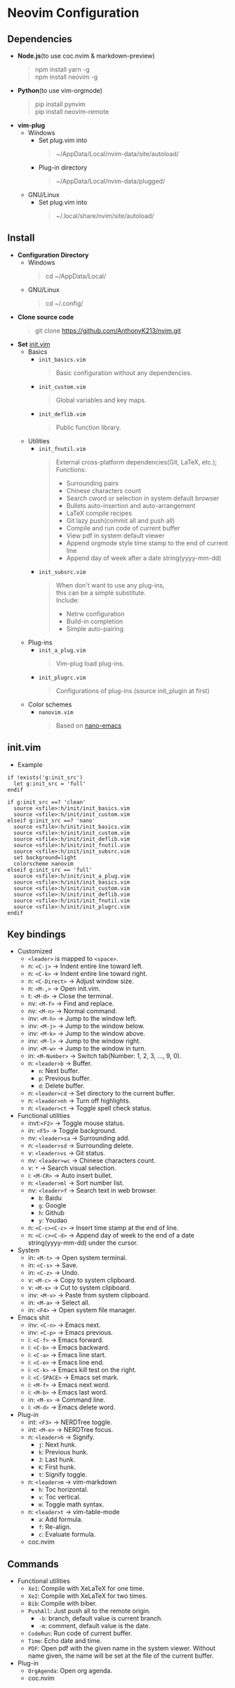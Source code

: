 # Neovim Configuration

## Dependencies
* **Node.js**(to use coc.nvim & markdown-preview)
  > npm install yarn -g  
  > npm install neovim -g
* **Python**(to use vim-orgmode)
  > pip install pynvim  
  > pip install neovim-remote
* **vim-plug**
  - Windows
    - Set plug.vim into
      > ~/AppData/Local/nvim-data/site/autoload/
    - Plug-in directory
      > ~/AppData/Local/nvim-data/plugged/
  - GNU/Linux
    - Set plug.vim into
      > ~/.local/share/nvim/site/autoload/


## Install
* **Configuration Directory**
  - Windows
    > cd ~/AppData/Local/
  - GNU/Linux
    > cd ~/.config/
* **Clone source code**
  > git clone https://github.com/AnthonyK213/nvim.git
* **Set** [init.vim](#init.vim)
  - Basics
    - `init_basics.vim`
      > Basic configuration without any dependencies.
    - `init_custom.vim`
      > Global variables and key maps.
    - `init_deflib.vim`
      > Public function library.
  - Utilities
    - `init_fnutil.vim`
      > External cross-platform dependencies(Git, LaTeX, etc.);  
      > Functions:
      > - Surrounding pairs
      > - Chinese characters count
      > - Search cword or selection in system default browser
      > - Bullets auto-insertion and auto-arrangement
      > - LaTeX compile recipes
      > - Git lazy push(commit all and push all)
      > - Compile and run code of current buffer
      > - View pdf in system default viewer
      > - Append orgmode style time stamp to the end of current line
      > - Append day of week after a date string(yyyy-mm-dd)
    - `init_subsrc.vim`
      > When don't want to use any plug-ins,  
      > this can be a simple substitute.  
      > Include:
      > - Netrw configuration
      > - Build-in completion
      > - Simple auto-pairing
  - Plug-ins
    - `init_a_plug.vim`
      > Vim-plug load plug-ins.
    - `init_plugrc.vim`
      > Configurations of plug-ins.(source init_plugin at first)
  - Color schemes
    - `nanovim.vim`
      > Based on [nano-emacs](https://github.com/rougier/nano-emacs)


## init.vim
* Example
``` vim
if !exists('g:init_src')
  let g:init_src = 'full'
endif

if g:init_src ==? 'clean'
  source <sfile>:h/init/init_basics.vim
  source <sfile>:h/init/init_custom.vim
elseif g:init_src ==? 'nano'
  source <sfile>:h/init/init_basics.vim
  source <sfile>:h/init/init_custom.vim
  source <sfile>:h/init/init_deflib.vim
  source <sfile>:h/init/init_fnutil.vim
  source <sfile>:h/init/init_subsrc.vim
  set background=light
  colorscheme nanovim
elseif g:init_src == 'full'
  source <sfile>:h/init/init_a_plug.vim
  source <sfile>:h/init/init_basics.vim
  source <sfile>:h/init/init_custom.vim
  source <sfile>:h/init/init_deflib.vim
  source <sfile>:h/init/init_fnutil.vim
  source <sfile>:h/init/init_plugrc.vim
endif
```


## Key bindings
* Customized
  - `<leader>` is mapped to `<space>`.
  - n:   `<C-j>`      -> Indent entire line toward left.
  - n:   `<C-k>`      -> Indent entire line toward right.
  - n:   `<C-Direct>` -> Adjust window size.
  - n:   `<M-,>`      -> Open init.vim.
  - t:   `<M-d>`      -> Close the terminal.
  - nv:  `<M-f>`      -> Find and replace.
  - nv:  `<M-n>`      -> Normal command.
  - inv: `<M-h>`      -> Jump to the window left.
  - inv: `<M-j>`      -> Jump to the window below.
  - inv: `<M-k>`      -> Jump to the window above.
  - inv: `<M-l>`      -> Jump to the window right.
  - inv: `<M-w>`      -> Jump to the window in turn.
  - in:  `<M-Number>` -> Switch tab(Number: 1, 2, 3, ..., 9, 0).
  - n:   `<leader>b`  -> Buffer.
    - `n`: Next buffer.
    - `p`: Previous buffer.
    - `d`: Delete buffer.
  - n:   `<leader>cd` -> Set directory to the current buffer.
  - n:   `<leader>nh` -> Turn off highlights.
  - n:   `<leader>ct` -> Toggle spell check status.
* Functional utilities
  - invt:`<F2>`       -> Toggle mouse status.
  - in:  `<F5>`       -> Toggle background.
  - nv:  `<leader>sa` -> Surrounding add.
  - n:   `<leader>sd` -> Surrounding delete.
  - v:   `<leader>vs` -> Git status.
  - nv:  `<leader>wc` -> Chinese characters count.
  - v:   `*`          -> Search visual selection.
  - i:   `<M-CR>`     -> Auto insert bullet.
  - n:   `<leader>ml` -> Sort number list.
  - nv:  `<leader>f`  -> Search text in web browser.
    - `b`: Baidu
    - `g`: Google
    - `h`: Github
    - `y`: Youdao
  - n:   `<C-c><C-c>` -> Insert time stamp at the end of line.
  - n:   `<C-c><C-d>` -> Append day of week to the end of a date string(yyyy-mm-dd) under the cursor.
* System
  - in:  `<M-t>`      -> Open system terminal.
  - in:  `<C-s>`      -> Save.
  - in:  `<C-z>`      -> Undo.
  - v:   `<M-c>`      -> Copy to system clipboard.
  - v:   `<M-x>`      -> Cut to system clipboard.
  - inv: `<M-v>`      -> Paste from system clipboard.
  - in:  `<M-a>`      -> Select all.
  - in:  `<F4>`       -> Open system file manager.
* Emacs shit
  - inv: `<C-n>`      -> Emacs next.
  - inv: `<C-p>`      -> Emacs previous.
  - i:   `<C-f>`      -> Emacs forward.
  - i:   `<C-b>`      -> Emacs backward.
  - i:   `<C-a>`      -> Emacs line start.
  - i:   `<C-e>`      -> Emacs line end.
  - i:   `<C-k>`      -> Emacs kill test on the right.
  - i:   `<C-SPACE>`  -> Emacs set mark.
  - i:   `<M-f>`      -> Emacs next word.
  - i:   `<M-b>`      -> Emacs last word.
  - in:  `<M-x>`      -> Command line.
  - i:   `<M-d>`      -> Emacs delete word.
* Plug-in
  - int: `<F3>`       -> NERDTree toggle.
  - int: `<M-e>`      -> NERDTree focus.
  - n:   `<leader>h`  -> Signify.
    - `j`: Next hunk.
    - `k`: Previous hunk.
    - `J`: Last hunk.
    - `K`: First hunk.
    - `t`: Signify toggle.
  - n:   `<leader>m`  -> vim-markdown
    - `h`: Toc horizontal.
    - `v`: Toc vertical.
    - `m`: Toggle math syntax.
  - n:   `<leader>t`  -> vim-table-mode
    - `a`: Add formula.
    - `f`: Re-align.
    - `c`: Evaluate formula.
  - coc.nvim

## Commands
- Functional utilities
  - `Xe1`: Compile with XeLaTeX for one time.
  - `Xe2`: Compile with XeLaTeX for two times.
  - `Bib`: Compile with biber.
  - `PushAll`: Just push all to the remote origin.
    - `-b`: branch, default value is current branch.
    - `-m`: comment, default value is the date.
  - `CodeRun`: Run code of current buffer.
  - `Time`: Echo date and time.
  - `PDF`: Open pdf with the given name in the system viewer.
           Without name given, the name will be set at the file of the current buffer.
- Plug-in
  - `OrgAgenda`: Open org agenda.
  - coc.nvim
